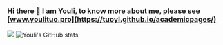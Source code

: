 ### Hi there 👋 I am Youli, to know more about me, please see [www.youlituo.pro](https://tuoyl.github.io/academicpages/) 
![](https://leetcard.jacoblin.cool/tuoyl?ext=heatmap)
![Youli's GitHub stats](https://github-readme-stats.vercel.app/api?username=tuoyl&show_icons=true&theme=transparent&show=reviews,discussions_started,discussions_answered,prs_merged,prs_merged_percentage) 


<!--
**tuoyl/tuoyl** is a ✨ _special_ ✨ repository because its `README.md` (this file) appears on your GitHub profile.

Here are some ideas to get you started:

- 🔭 I’m currently working on ...
- 🌱 I’m currently learning ...
- 👯 I’m looking to collaborate on ...
- 🤔 I’m looking for help with ...
- 💬 Ask me about ...
- 📫 How to reach me: ...
- 😄 Pronouns: ...
- ⚡ Fun fact: ...
-->
